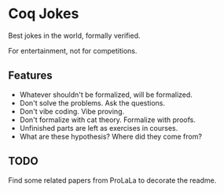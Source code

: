 # Coq Jokes
Best jokes in the world, formally verified.

For entertainment, not for competitions.

## Features
- Whatever shouldn't be formalized, will be formalized.
- Don't solve the problems. Ask the questions.
- Don't vibe coding. Vibe proving.
- Don't formalize with cat theory. Formalize with proofs.
- Unfinished parts are left as exercises in courses.
- What are these hypothesis? Where did they come from?

## TODO
Find some related papers from ProLaLa to decorate the readme.